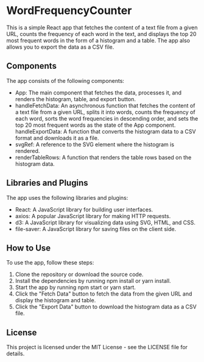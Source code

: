 # WordFrequencyCounter
This is a simple React app that fetches the content of a text file from a given URL, counts the frequency of each word in the text, and displays the top 20 most frequent words in the form of a histogram and a table. The app also allows you to export the data as a CSV file.

## Components
The app consists of the following components:

- App: The main component that fetches the data, processes it, and renders the histogram, table, and export button.
- handleFetchData: An asynchronous function that fetches the content of a text file from a given URL, splits it into words, counts the frequency of each word, sorts the word frequencies in descending order, and sets the top 20 most frequent words as the state of the App component.
handleExportData: A function that converts the histogram data to a CSV format and downloads it as a file.
- svgRef: A reference to the SVG element where the histogram is rendered.
- renderTableRows: A function that renders the table rows based on the histogram data.

## Libraries and Plugins
The app uses the following libraries and plugins:

- React: A JavaScript library for building user interfaces.
- axios: A popular JavaScript library for making HTTP requests.
- d3: A JavaScript library for visualizing data using SVG, HTML, and CSS.
- file-saver: A JavaScript library for saving files on the client side.

## How to Use
To use the app, follow these steps:

1. Clone the repository or download the source code.
2. Install the dependencies by running npm install or yarn install.
3. Start the app by running npm start or yarn start.
4. Click the "Fetch Data" button to fetch the data from the given URL and display the histogram and table.
5. Click the "Export Data" button to download the histogram data as a CSV file.

## License
This project is licensed under the MIT License - see the LICENSE file for details.
